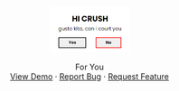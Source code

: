 <div align="center">
    <img src="img/readme-2.png" alt="Logo" height="80">
  </a>

  <p align="center">
    For You
    <br />
    <a href="https://BUSHIDO.github.io/bushido.github.io/">View Demo</a>
    ·
    <a href="https://github.com/TerrorEast1995/bushido.github.io/issues">Report Bug</a>
    ·
    <a href="https://github.com/TerrorEast1995/bushido.github.io/issues">Request Feature</a>
  </p>
</div>
